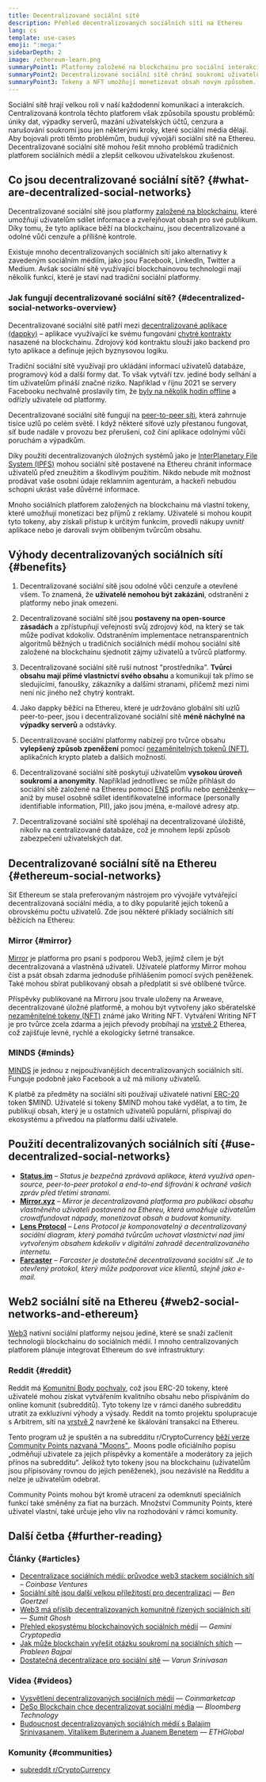 ```yaml
---
title: Decentralizované sociální sítě
description: Přehled decentralizovaných sociálních sítí na Ethereu
lang: cs
template: use-cases
emoji: ":mega:"
sidebarDepth: 2
image: /ethereum-learn.png
summaryPoint1: Platformy založené na blockchainu pro sociální interakci a tvorbu a distribuci obsahu.
summaryPoint2: Decentralizované sociální sítě chrání soukromí uživatelů a zvyšují bezpečnost dat.
summaryPoint3: Tokeny a NFT umožňují monetizovat obsah novým způsobem.
---
```


Sociální sítě hrají velkou roli v naší každodenní komunikaci a interakcích. Centralizovaná kontrola těchto platforem však způsobila spoustu problémů: úniky dat, výpadky serverů, mazání uživatelských účtů, cenzura a narušování soukromí jsou jen některými kroky, které sociální média dělají. Aby bojovali proti těmto problémům, budují vývojáři sociální sítě na Ethereu. Decentralizované sociální sítě mohou řešit mnoho problémů tradičních platforem sociálních médií a zlepšit celkovou uživatelskou zkušenost.

## Co jsou decentralizované sociální sítě? {#what-are-decentralized-social-networks}

Decentralizované sociální sítě jsou platformy [založené na blockchainu](/glossary/#blockchain), které umožňují uživatelům sdílet informace a zveřejňovat obsah pro své publikum. Díky tomu, že tyto aplikace běží na blockchainu, jsou decentralizované a odolné vůči cenzuře a přílišné kontrole.

Existuje mnoho decentralizovaných sociálních sítí jako alternativy k zavedeným sociálním médiím, jako jsou Facebook, LinkedIn, Twitter a Medium. Avšak sociální sítě využívající blockchainovou technologii mají několik funkcí, které je staví nad tradiční sociální platformy.

<YouTube id="UdT2lpcGvcQ" />

### Jak fungují decentralizované sociální sítě? {#decentralized-social-networks-overview}

Decentralizované sociální sítě patří mezi [decentralizované aplikace (dappky)](/dapps/) – aplikace využívající ke svému fungování [chytré kontrakty](/glossary/#smart-contract) nasazené na blockchainu. Zdrojový kód kontraktu slouží jako backend pro tyto aplikace a definuje jejich byznysovou logiku.

Tradiční sociální sítě využívají pro ukládání informací uživatelů databáze, programový kód a další formy dat. To však vytváří tzv. jediné body selhání a tím uživatelům přináší značné riziko. Například v říjnu 2021 se servery Facebooku nechvalně proslavily tím, že [byly na několik hodin offline](https://www.npr.org/2021/10/05/1043211171/facebook-instagram-whatsapp-outage-business-impact) a odřízly uživatele od platformy.

Decentralizované sociální sítě fungují na [peer-to-peer síti](/glossary/#peer-to-peer-network), která zahrnuje tisíce uzlů po celém světě. I když některé síťové uzly přestanou fungovat, síť bude nadále v provozu bez přerušení, což činí aplikace odolnými vůči poruchám a výpadkům.

Díky použití decentralizovaných úložných systémů jako je [InterPlanetary File System (IPFS)](https://ipfs.io/) mohou sociální sítě postavené na Ethereu chránit informace uživatelů před zneužitím a škodlivým použitím. Nikdo nebude mít možnost prodávat vaše osobní údaje reklamním agenturám, a hackeři nebudou schopni ukrást vaše důvěrné informace.

Mnoho sociálních platforem založených na blockchainu má vlastní tokeny, které umožňují monetizaci bez příjmů z reklamy. Uživatelé si mohou koupit tyto tokeny, aby získali přístup k určitým funkcím, provedli nákupy uvnitř aplikace nebo je darovali svým oblíbeným tvůrcům obsahu.

## Výhody decentralizovaných sociálních sítí {#benefits}

1. Decentralizované sociální sítě jsou odolné vůči cenzuře a otevřené všem. To znamená, že **uživatelé nemohou být zakázáni**, odstraněni z platformy nebo jinak omezeni.

2. Decentralizované sociální sítě jsou **postaveny na open-source zásadách** a zpřístupňují veřejnosti svůj zdrojový kód, na který se tak může podívat kdokoliv. Odstraněním implementace netransparentních algoritmů běžných u tradičních sociálních médií mohou sociální sítě založené na blockchainu sjednotit zájmy uživatelů a tvůrců platformy.

3. Decentralizované sociální sítě ruší nutnost "prostředníka". **Tvůrci obsahu mají přímé vlastnictví svého obsahu** a komunikují tak přímo se sledujícími, fanoušky, zákazníky a dalšími stranami, přičemž mezi nimi není nic jiného než chytrý kontrakt.

4. Jako dappky běžící na Ethereu, které je udržováno globální sítí uzlů peer-to-peer, jsou i decentralizované sociální sítě **méně náchylné na výpadky serverů** a odstávky.

5. Decentralizované sociální platformy nabízejí pro tvůrce obsahu **vylepšený způsob zpeněžení** pomocí [nezaměnitelných tokenů (NFT)](/glossary/#nft), aplikačních krypto plateb a dalších možností.

6. Decentralizované sociální sítě poskytují uživatelům **vysokou úroveň soukromí a anonymity**. Například jednotlivec se může přihlásit do sociální sítě založené na Ethereu pomocí [ENS](/glossary/#ens) profilu nebo [peněženky](/glossary/#wallet)—aniž by musel osobně sdílet identifikovatelné informace (personally identifiable information, PII), jako jsou jména, e-mailové adresy atp.

7. Decentralizované sociální sítě spoléhají na decentralizované úložiště, nikoliv na centralizované databáze, což je mnohem lepší způsob zabezpečení uživatelských dat.

## Decentralizované sociální sítě na Ethereu {#ethereum-social-networks}

Síť Ethereum se stala preferovaným nástrojem pro vývojáře vytvářející decentralizovaná sociální média, a to díky popularitě jejich tokenů a obrovskému počtu uživatelů. Zde jsou některé příklady sociálních sítí běžících na Ethereu:

### Mirror {#mirror}

[Mirror](https://mirror.xyz/) je platforma pro psaní s podporou Web3, jejímž cílem je být decentralizovaná a vlastněná uživateli. Uživatelé platformy Mirror mohou číst a psát obsah zdarma jednoduše přihlášením pomocí svých peněženek. Také mohou sbírat publikovaný obsah a předplatit si své oblíbené tvůrce.

Příspěvky publikované na Mirroru jsou trvale uloženy na Arweave, decentralizované úložné platformě, a mohou být vytvořeny jako sběratelské [nezaměnitelné tokeny (NFT)](/nft/) známé jako Writing NFT. Vytváření Writing NFT je pro tvůrce zcela zdarma a jejich převody probíhají na [vrstvě 2](/glossary/#layer-2) Etherea, což zajišťuje levné, rychlé a ekologicky šetrné transakce.

### MINDS {#minds}

[MINDS](https://www.minds.com/) je jednou z nejpoužívanějších decentralizovaných sociálních sítí. Funguje podobně jako Facebook a už má miliony uživatelů.

K platbě za předměty na sociální síti používají uživatelé nativní [ERC-20](/glossary/#erc-20) token $MIND. Uživatelé si tokeny $MIND mohou také vydělat, a to tím, že publikují obsah, který je u ostatních uživatelů populární, přispívají do ekosystému a přivedou na platformu další uživatele.

## Použití decentralizovaných sociálních sítí {#use-decentralized-social-networks}

- **[Status.im](https://status.im/)** – _Status je bezpečná zprávová aplikace, která využívá open-source, peer-to-peer protokol a end-to-end šifrování k ochraně vašich zpráv před třetími stranami._
- **[Mirror.xyz](https://mirror.xyz/)** – _Mirror je decentralizovaná platforma pro publikaci obsahu vlastněného uživateli postavená na Ethereu, která umožňuje uživatelům crowdfundovat nápady, monetizovat obsah a budovat komunity._
- **[Lens Protocol](https://lens.xyz/)** – _Lens Protocol je komponovatelný a decentralizovaný sociální diagram, který pomáhá tvůrcům uchovat vlastnictví nad jimi vytvořeným obsahem kdekoliv v digitální zahradě decentralizovaného internetu._
- **[Farcaster](https://farcaster.xyz/)** – _Farcaster je dostatečně decentralizovaná sociální síť. Je to otevřený protokol, který může podporovat více klientů, stejně jako e-mail._

## Web2 sociální sítě na Ethereu {#web2-social-networks-and-ethereum}

[Web3](/glossary/#web3) nativní sociální platformy nejsou jediné, které se snaží začlenit technologii blockchainu do sociálních médií. I mnoho centralizovaných platforem plánuje integrovat Ethereum do své infrastruktury:

### Reddit {#reddit}

Reddit má [Komunitní Body pochvaly](https://cointelegraph.com/news/reddit-to-reportedly-tokenize-karma-points-and-onboard-500m-new-users), což jsou ERC-20 tokeny, které uživatelé mohou získat vytvářením kvalitního obsahu nebo přispíváním do online komunit (subredditů). Tyto tokeny lze v rámci daného subredditu utratit za exkluzivní výhody a výsady. Reddit na tomto projektu spolupracuje s Arbitrem, sítí na [vrstvě 2](/glossary/#layer-2) navržené ke škálování transakcí na Ethereu.

Tento program už je spuštěn a na subredditu r/CryptoCurrency [běží verze Community Points nazvaná "Moons".](https://www.reddit.com/r/CryptoCurrency/wiki/moons_wiki). Moons podle oficiálního popisu „odměňují uživatele za jejich příspěvky a komentáře a moderátory za jejich přínos na subredditu“. Jelikož tyto tokeny jsou na blockchainu (uživatelům jsou připisovány rovnou do jejich peněženek), jsou nezávislé na Redditu a nelze je uživatelům odebrat.

Community Points mohou být kromě utracení za odemknutí speciálních funkcí také směněny za fiat na burzách. Množství Community Points, které uživatel vlastní, také určuje jeho vliv na rozhodování v rámci komunity.

## Další četba {#further-reading}

### Články {#articles}

- [Decentralizace sociálních médií: průvodce web3 stackem sociálních sítí](https://www.coinbase.com/blog/decentralizing-social-media-a-guide-to-the-web3-social-stack) – _Coinbase Ventures_
- [Sociální sítě jsou další velkou příležitostí pro decentralizaci](https://www.coindesk.com/tech/2021/01/22/social-networks-are-the-next-big-decentralization-opportunity/) — _Ben Goertzel_
- [Web3 má příslib decentralizovaných komunitně řízených sociálních sítí](https://venturebeat.com/2022/02/26/web3-holds-the-promise-of-decentralized-community-powered-social-networks/) — _Sumit Ghosh_
- [Přehled ekosystému blockchainových sociálních médií](https://www.gemini.com/cryptopedia/blockchain-social-media-decentralized-social-media) — _Gemini Cryptopedia_
- [Jak může blockchain vyřešit otázku soukromí na sociálních sítích](https://www.investopedia.com/news/ethereum-blockchain-social-media-privacy-problem-linkedin-indorse/) — _Prableen Bajpai_
- [Dostatečná decentralizace pro sociální sítě](https://www.varunsrinivasan.com/2022/01/11/sufficient-decentralization-for-social-networks) — _Varun Srinivasan_

### Videa {#videos}

- [Vysvětlení decentralizovaných sociálních médií](https://www.youtube.com/watch?v=UdT2lpcGvcQ) — _Coinmarketcap_
- [DeSo Blockchain chce decentralizovat sociální média](https://www.youtube.com/watch?v=SG2HUiVp0rE) — _Bloomberg Technology_
- [Budoucnost decentralizovaných sociálních médií s Balajim Srinivasanem, Vitalikem Buterinem a Juanem Benetem](https://www.youtube.com/watch?v=DTxE9KV3YrE) — _ETHGlobal_

### Komunity {#communities}

- [subreddit r/CryptoCurrency](https://www.reddit.com/r/CryptoCurrency/)
